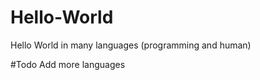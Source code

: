 Hello-World
===========

Hello World in many languages (programming and human)

#Todo
Add more languages
